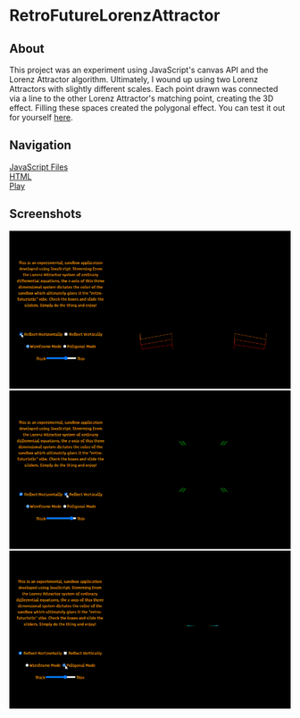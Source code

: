 # RetroFutureLorenzAttractor
## About
This project was an experiment using JavaScript's canvas API and the Lorenz Attractor algorithm. Ultimately, I wound up
using two Lorenz Attractors with slightly different scales. Each point drawn was connected via a line to the other 
Lorenz Attractor's matching point, creating the 3D effect. Filling these spaces created the polygonal effect. You can
test it out for yourself [here](http://tuckerburke.com/Retro-Future-Lorenz-Attractor/).
## Navigation 
[JavaScript Files](src)  
[HTML](index.html)  
[Play](http://tuckerburke.com/Retro-Future-Lorenz-Attractor/)   
## Screenshots
![](ScreenCaptures/Lorenz1.gif?raw=true)
![](ScreenCaptures/Lorenz2.gif?raw=true)
![](ScreenCaptures/Lorenz3.gif?raw=true)